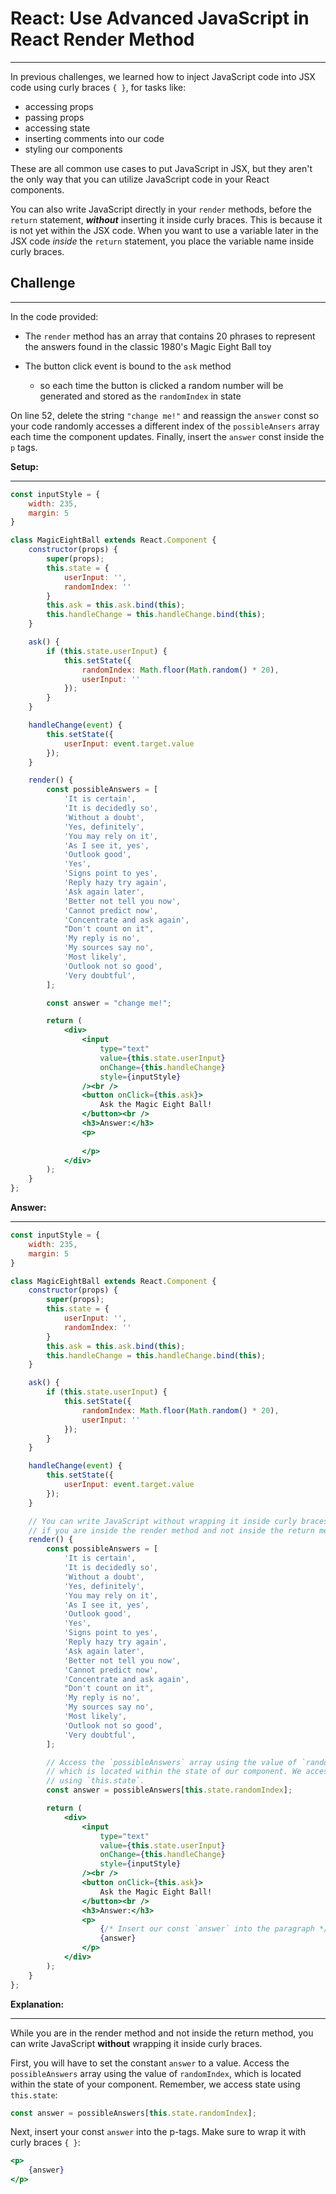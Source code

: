 # React: Use Advanced JavaScript in React Render Method

---

In previous challenges, we learned how to inject JavaScript code into JSX code using curly braces `{ }`, for tasks like:

- accessing props
- passing props
- accessing state
- inserting comments into our code
- styling our components

These are all common use cases to put JavaScript in JSX, but they aren't the only way that you can utilize JavaScript code in your React components.

You can also write JavaScript directly in your `render` methods, before the `return` statement, _**without**_ inserting it inside curly braces. This is because it is not yet within the JSX code. When you want to use a variable later in the JSX code *inside* the `return` statement, you place the variable name inside curly braces.

## Challenge

---

In the code provided:

- The `render` method has an array that contains 20 phrases to represent the answers found in the classic 1980's Magic Eight Ball toy

- The button click event is bound to the `ask` method
  - so each time the button is clicked a random number will be generated and stored as the `randomIndex` in state

On line 52, delete the string `"change me!"` and reassign the `answer` const so your code randomly accesses a different index of the `possibleAnsers` array each time the component updates. Finally, insert the `answer` const inside the `p` tags.

**Setup:**

---

```jsx
const inputStyle = {
    width: 235,
    margin: 5
}

class MagicEightBall extends React.Component {
    constructor(props) {
        super(props);
        this.state = {
            userInput: '',
            randomIndex: ''
        }
        this.ask = this.ask.bind(this);
        this.handleChange = this.handleChange.bind(this);
    }

    ask() {
        if (this.state.userInput) {
            this.setState({
                randomIndex: Math.floor(Math.random() * 20),
                userInput: ''
            });
        }
    }

    handleChange(event) {
        this.setState({
            userInput: event.target.value
        });
    }

    render() {
        const possibleAnswers = [
            'It is certain',
            'It is decidedly so',
            'Without a doubt',
            'Yes, definitely',
            'You may rely on it',
            'As I see it, yes',
            'Outlook good',
            'Yes',
            'Signs point to yes',
            'Reply hazy try again',
            'Ask again later',
            'Better not tell you now',
            'Cannot predict now',
            'Concentrate and ask again',
            "Don't count on it",
            'My reply is no',
            'My sources say no',
            'Most likely',
            'Outlook not so good',
            'Very doubtful',
        ];

        const answer = "change me!";

        return (
            <div>
                <input
                    type="text"
                    value={this.state.userInput}
                    onChange={this.handleChange}
                    style={inputStyle}
                /><br />
                <button onClick={this.ask}>
                    Ask the Magic Eight Ball!
                </button><br />
                <h3>Answer:</h3>
                <p>
                    
                </p>
            </div>
        );
    }
};
```

**Answer:**

---

```jsx
const inputStyle = {
    width: 235,
    margin: 5
}

class MagicEightBall extends React.Component {
    constructor(props) {
        super(props);
        this.state = {
            userInput: '',
            randomIndex: ''
        }
        this.ask = this.ask.bind(this);
        this.handleChange = this.handleChange.bind(this);
    }

    ask() {
        if (this.state.userInput) {
            this.setState({
                randomIndex: Math.floor(Math.random() * 20),
                userInput: ''
            });
        }
    }

    handleChange(event) {
        this.setState({
            userInput: event.target.value
        });
    }

    // You can write JavaScript without wrapping it inside curly braces
    // if you are inside the render method and not inside the return method.
    render() {
        const possibleAnswers = [
            'It is certain',
            'It is decidedly so',
            'Without a doubt',
            'Yes, definitely',
            'You may rely on it',
            'As I see it, yes',
            'Outlook good',
            'Yes',
            'Signs point to yes',
            'Reply hazy try again',
            'Ask again later',
            'Better not tell you now',
            'Cannot predict now',
            'Concentrate and ask again',
            "Don't count on it",
            'My reply is no',
            'My sources say no',
            'Most likely',
            'Outlook not so good',
            'Very doubtful',
        ];

        // Access the `possibleAnswers` array using the value of `randomIndex`,
        // which is located within the state of our component. We access state
        // using `this.state`.
        const answer = possibleAnswers[this.state.randomIndex];

        return (
            <div>
                <input
                    type="text"
                    value={this.state.userInput}
                    onChange={this.handleChange}
                    style={inputStyle}
                /><br />
                <button onClick={this.ask}>
                    Ask the Magic Eight Ball!
                </button><br />
                <h3>Answer:</h3>
                <p>
                    {/* Insert our const `answer` into the paragraph */}
                    {answer}
                </p>
            </div>
        );
    }
};
```

**Explanation:**

---

While you are in the render method and not inside the return method, you can write JavaScript **without** wrapping it inside curly braces.

First, you will have to set the constant `answer` to a value. Access the `possibleAnswers` array using the value of `randomIndex`, which is located within the state of your component. Remember, we access state using `this.state`:

```js
const answer = possibleAnswers[this.state.randomIndex];
```

Next, insert your const `answer` into the p-tags. Make sure to wrap it with curly braces `{ }`:

```jsx
<p>
    {answer}
</p>
```
